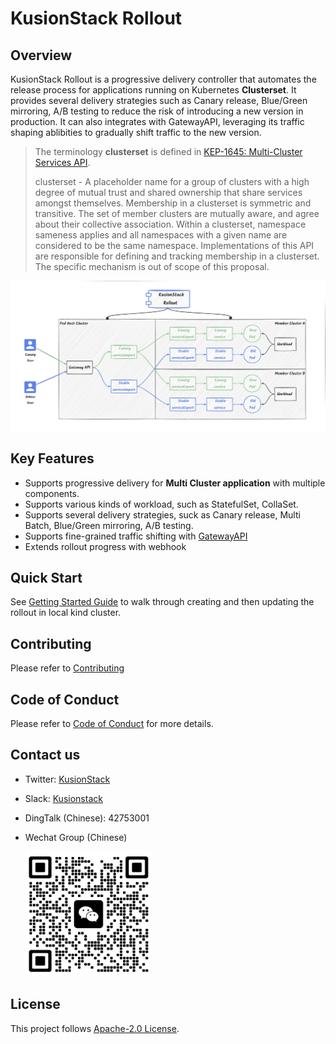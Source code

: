# KusionStack Rollout

## Overview

KusionStack Rollout is a progressive delivery controller that automates the release process for applications running on Kubernetes **Clusterset**.
It provides several delivery strategies such as Canary release, Blue/Green mirroring, A/B testing to reduce the risk of introducing a new version in production. It can also integrates with GatewayAPI, leveraging its traffic shaping ablibities to gradually shift traffic to the new version.  

> The terminology **clusterset** is defined in [KEP-1645: Multi-Cluster Services API](https://github.com/kubernetes/enhancements/tree/master/keps/sig-multicluster/1645-multi-cluster-services-api). 
> 
> clusterset - A placeholder name for a group of clusters with a high degree of mutual trust and shared ownership that share services amongst themselves. Membership in a clusterset is symmetric and transitive. The set of member clusters are mutually aware, and agree about their collective association. Within a clusterset, namespace sameness applies and all namespaces with a given name are considered to be the same namespace. Implementations of this API are responsible for defining and tracking membership in a clusterset. The specific mechanism is out of scope of this proposal.

![overview](docs/image/overview.jpg)

## Key Features

- Supports progressive delivery for **Multi Cluster application** with multiple components.
- Supports various kinds of workload, such as StatefulSet, CollaSet.
- Supports several delivery strategies, suck as Canary release, Multi Batch, Blue/Green mirroring, A/B testing.
- Supports fine-grained traffic shifting with [GatewayAPI](https://gateway-api.sigs.k8s.io)
- Extends rollout progress with webhook

## Quick Start

See [Getting Started Guide](docs/en/quick_start.md) to walk through creating and then updating the rollout in local kind cluster.

## Contributing

Please refer to [Contributing](CONTRIBUTING.md)

## Code of Conduct

Please refer to [Code of Conduct](CODE_OF_CONDUCT.md) for more details.

## Contact us
- Twitter: [KusionStack](https://twitter.com/KusionStack)
- Slack: [Kusionstack](https://join.slack.com/t/kusionstack/shared_invite/zt-19lqcc3a9-_kTNwagaT5qwBE~my5Lnxg)
- DingTalk (Chinese): 42753001
- Wechat Group (Chinese)

  <img src="docs/image/wx_spark.jpg" width="200" height="200"/>

## License

This project follows [Apache-2.0 License](LICENSE).
